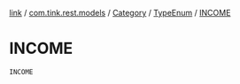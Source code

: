 [link](../../../index.md) / [com.tink.rest.models](../../index.md) / [Category](../index.md) / [TypeEnum](index.md) / [INCOME](./-i-n-c-o-m-e.md)

# INCOME

`INCOME`